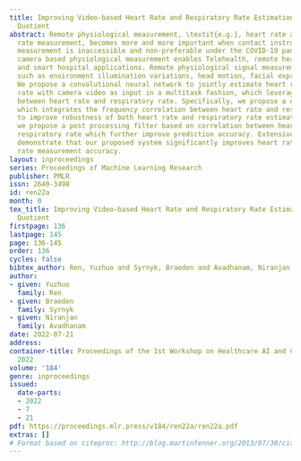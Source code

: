 ```yaml
---
title: Improving Video-based Heart Rate and Respiratory Rate Estimation via Pulse-Respiration
  Quotient
abstract: Remote physiological measurement, \textit{e.g.}, heart rate and respiratory
  rate measurement, becomes more and more important when contact instrument-based
  measurement is inaccessible and non-preferable under the COVID-19 pandemic. Non-contact
  camera based physiological measurement enables Telehealth, remote health monitoring
  and smart hospital applications. Remote physiological signal measurement has challenges
  such as environment illumination variations, head motion, facial expression, etc.
  We propose a convolutional neural network to jointly estimate heart rate and respiratory
  rate with camera video as input in a multitask fashion, which leverages the correlation
  between heart rate and respiratory rate. Specifically, we propose a novel loss function
  which integrates the frequency correlation between heart rate and respiratory rate
  to improve robustness of both heart rate and respiratory rate estimation. Furthermore,
  we propose a post processing filter based on correlation between heart rate and
  respiratory rate which further improve prediction accuracy. Extensive experiments
  demonstrate that our proposed system significantly improves heart rate and respiratory
  rate measurement accuracy.
layout: inproceedings
series: Proceedings of Machine Learning Research
publisher: PMLR
issn: 2640-3498
id: ren22a
month: 0
tex_title: Improving Video-based Heart Rate and Respiratory Rate Estimation via Pulse-Respiration
  Quotient
firstpage: 136
lastpage: 145
page: 136-145
order: 136
cycles: false
bibtex_author: Ren, Yuzhuo and Syrnyk, Braeden and Avadhanam, Niranjan
author:
- given: Yuzhuo
  family: Ren
- given: Braeden
  family: Syrnyk
- given: Niranjan
  family: Avadhanam
date: 2022-07-21
address:
container-title: Proceedings of the 1st Workshop on Healthcare AI and COVID-19, ICML
  2022
volume: '184'
genre: inproceedings
issued:
  date-parts:
  - 2022
  - 7
  - 21
pdf: https://proceedings.mlr.press/v184/ren22a/ren22a.pdf
extras: []
# Format based on citeproc: http://blog.martinfenner.org/2013/07/30/citeproc-yaml-for-bibliographies/
---
```

